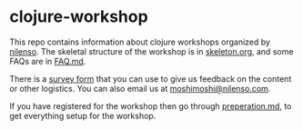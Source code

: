 # clojure-workshop

This repo contains information about clojure workshops organized by [nilenso](nilenso.com). The skeletal structure of the workshop is in [skeleton.org](/skeleton.org), and some FAQs are in [FAQ.md](/FAQ.md).

There is a [survey form](https://docs.google.com/a/nilenso.com/forms/d/14MwjQZ9MOvceu5H1NED5Sh_yN2mqxPRSduVlMTj6BJM/viewform) that you can use to give us feedback on the content or other logistics. You can also email us at moshimoshi@nilenso.com.

If you have registered for the workshop then go through [preperation.md](https://github.com/nilenso/clojure-workshop/blob/master/preperation.md), to get everything setup for the workshop.